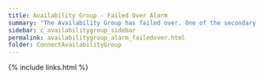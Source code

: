 ```yaml
---
title: Availability Group - Failed Over Alarm
summary: "The Availability Group has failed over. One of the secondary nodes is now primary."
sidebar: c_availabilitygroup_sidebar
permalink: availabilitygroup_alarm_failedover.html
folder: ConnectAvailabilityGroup
---
```



{% include links.html %}
